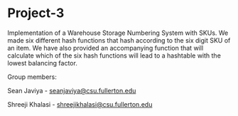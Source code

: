 # Project-3
Implementation of a Warehouse Storage Numbering System with SKUs.  We made six different hash functions that hash according to the six digit SKU of an item.  We have also provided an accompanying function that will calculate which of the six hash functions will lead to a hashtable with the lowest balancing factor.

Group members:

Sean Javiya - seanjaviya@csu.fullerton.edu

Shreeji Khalasi - shreejikhalasi@csu.fullerton.edu
